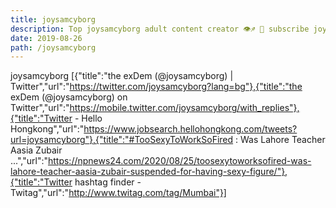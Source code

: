 ```yaml
---
title: joysamcyborg
description: Top joysamcyborg adult content creator 👁♐️ 👑 subscribe joysamcyborg to my porn site below IG joysamcyborg
date: 2019-08-26
path: /joysamcyborg
---
```


joysamcyborg
[{"title":"the exDem (@joysamcyborg) | Twitter","url":"https://twitter.com/joysamcyborg?lang=bg"},{"title":"the exDem (@joysamcyborg) on Twitter","url":"https://mobile.twitter.com/joysamcyborg/with_replies"},{"title":"Twitter - Hello Hongkong","url":"https://www.jobsearch.hellohongkong.com/tweets?url=joysamcyborg"},{"title":"#TooSexyToWorkSoFired : Was Lahore Teacher Aasia Zubair ...","url":"https://npnews24.com/2020/08/25/toosexytoworksofired-was-lahore-teacher-aasia-zubair-suspended-for-having-sexy-figure/"},{"title":"Twitter hashtag finder - Twitag","url":"http://www.twitag.com/tag/Mumbai"}]

